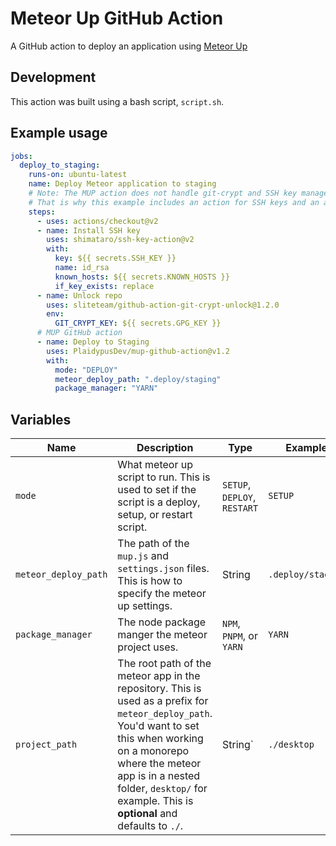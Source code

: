 # Meteor Up GitHub Action

A GitHub action to deploy an application using [Meteor Up](http://meteor-up.com/)

## Development

This action was built using a bash script, `script.sh`.

## Example usage

```yaml
jobs:
  deploy_to_staging:
    runs-on: ubuntu-latest
    name: Deploy Meteor application to staging
    # Note: The MUP action does not handle git-crypt and SSH key management.
    # That is why this example includes an action for SSH keys and an action for git-crypt.
    steps:
      - uses: actions/checkout@v2
      - name: Install SSH key
        uses: shimataro/ssh-key-action@v2
        with:
          key: ${{ secrets.SSH_KEY }}
          name: id_rsa
          known_hosts: ${{ secrets.KNOWN_HOSTS }}
          if_key_exists: replace
      - name: Unlock repo
        uses: sliteteam/github-action-git-crypt-unlock@1.2.0
        env:
          GIT_CRYPT_KEY: ${{ secrets.GPG_KEY }}
      # MUP GitHub action
      - name: Deploy to Staging
        uses: PlaidypusDev/mup-github-action@v1.2
        with:
          mode: "DEPLOY"
          meteor_deploy_path: ".deploy/staging"
          package_manager: "YARN"
```

## Variables

| Name                 | Description                                                                                                                                                                                                                                                            | Type                         | Example           |
| -------------------- | ---------------------------------------------------------------------------------------------------------------------------------------------------------------------------------------------------------------------------------------------------------------------- | ---------------------------- | ----------------- |
| `mode`               | What meteor up script to run. This is used to set if the script is a deploy, setup, or restart script.                                                                                                                                                                 | `SETUP`, `DEPLOY`, `RESTART` | `SETUP`           |
| `meteor_deploy_path` | The path of the `mup.js` and `settings.json` files. This is how to specify the meteor up settings.                                                                                                                                                                     | String                       | `.deploy/staging` |
| `package_manager`    | The node package manger the meteor project uses.                                                                                                                                                                                                                       | `NPM`, `PNPM`, or `YARN`     | `YARN`            |
| `project_path`       | The root path of the meteor app in the repository. This is used as a prefix for `meteor_deploy_path`. You'd want to set this when working on a monorepo where the meteor app is in a nested folder, `desktop/` for example. This is **optional** and defaults to `./`. | String`                      | `./desktop`       |
